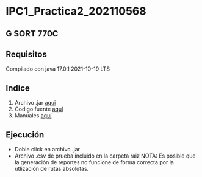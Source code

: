 # IPC1_Practica2_202110568

## G SORT 770C

## Requisitos
Compilado con java 17.0.1 2021-10-19 LTS

## Indice

1. Archivo .jar [aqui](https://github.com/damianpeaf/IPC1_Practica2_202110568/blob/main/target/Practica2-1.0-SNAPSHOT-jar-with-dependencies.jar)
2. Codigo fuente [aquí](https://github.com/damianpeaf/IPC1_Practica2_202110568/tree/main/src/main/java)
3. Manuales [aquí](https://github.com/damianpeaf/IPC1_Practica2_202110568/Manuales)

## Ejecución
- Doble click en archivo .jar
- Archivo .csv de prueba incluido en la carpeta raiz
NOTA: Es posible que la generación de reportes no funcione de forma correcta por la utlización de rutas absolutas.
